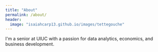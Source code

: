 ```yaml
---
title: "About"
permalink: /about/
header:
  image: "isaiahcarp13.github.io/images/tettegouche"
---
```


I'm a senior at UIUC with a passion for data analytics, economics, and business development.  
